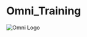# Omni_Training
![Omni Logo](https://github.com/ConatusForever/Omni-Training/blob/main/omni-logo.png?raw=true)


